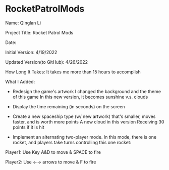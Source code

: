 # RocketPatrolMods

Name: Qinglan Li

Project Title: Rocket Patrol Mods

Date: 

Initial Version: 4/19/2022

Updated Version(to GitHub): 4/26/2022

How Long It Takes: It takes me more than 15 hours to accomplish

What I Added:
- Redesign the game's artwork 
I changed the background and the theme of this game
In this new version, it becomes sunshine v.s. clouds

- Display the time remaining (in seconds) on the screen 

- Create a new spaceship type (w/ new artwork) that's smaller, moves faster, and is worth more points 
A new cloud in this version
Receiving 30 points if it is hit

- Implement an alternating two-player mode. In this mode, there is one rocket, and players take turns controlling this one rocket:

Player1: Use Key A&D to move & SPACE to fire

Player2: Use ←→ arrows to move & F to fire

